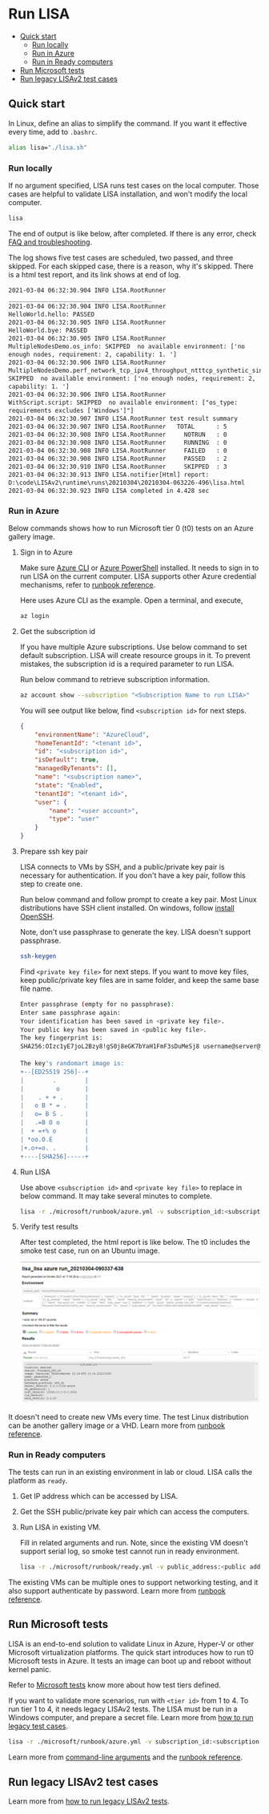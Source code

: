 # Run LISA

- [Quick start](#quick-start)
  - [Run locally](#run-locally)
  - [Run in Azure](#run-in-azure)
  - [Run in Ready computers](#run-in-ready-computers)
- [Run Microsoft tests](#run-microsoft-tests)
- [Run legacy LISAv2 test cases](#run-legacy-lisav2-test-cases)

## Quick start

In Linux, define an alias to simplify the command. If you want it effective every time, add to `.bashrc`.

```bash
alias lisa="./lisa.sh"
```

### Run locally

If no argument specified, LISA runs test cases on the local computer. Those cases are helpful to validate LISA installation, and won't modify the local computer.

```bash
lisa
```

The end of output is like below, after completed. If there is any error, check [FAQ and troubleshooting](troubleshooting.md).

The log shows five test cases are scheduled, two passed, and three skipped. For each skipped case, there is a reason, why it's skipped. There is a html test report, and its link shows at end of log.

```text
2021-03-04 06:32:30.904 INFO LISA.RootRunner ________________________________________
2021-03-04 06:32:30.904 INFO LISA.RootRunner                                   HelloWorld.hello: PASSED
2021-03-04 06:32:30.905 INFO LISA.RootRunner                                     HelloWorld.bye: PASSED
2021-03-04 06:32:30.905 INFO LISA.RootRunner                          MultipleNodesDemo.os_info: SKIPPED  no available environment: ['no enough nodes, requirement: 2, capability: 1. ']
2021-03-04 06:32:30.906 INFO LISA.RootRunner MultipleNodesDemo.perf_network_tcp_ipv4_throughput_ntttcp_synthetic_singleconnection: SKIPPED  no available environment: ['no enough nodes, requirement: 2, capability: 1. ']
2021-03-04 06:32:30.906 INFO LISA.RootRunner                                  WithScript.script: SKIPPED  no available environment: ["os_type: requirements excludes ['Windows']"]
2021-03-04 06:32:30.907 INFO LISA.RootRunner test result summary
2021-03-04 06:32:30.907 INFO LISA.RootRunner   TOTAL      : 5
2021-03-04 06:32:30.908 INFO LISA.RootRunner     NOTRUN   : 0
2021-03-04 06:32:30.908 INFO LISA.RootRunner     RUNNING  : 0
2021-03-04 06:32:30.908 INFO LISA.RootRunner     FAILED   : 0
2021-03-04 06:32:30.908 INFO LISA.RootRunner     PASSED   : 2
2021-03-04 06:32:30.910 INFO LISA.RootRunner     SKIPPED  : 3
2021-03-04 06:32:30.913 INFO LISA.notifier[Html] report: D:\code\LISAv2\runtime\runs\20210304\20210304-063226-496\lisa.html
2021-03-04 06:32:30.923 INFO LISA completed in 4.428 sec
```

### Run in Azure

Below commands shows how to run Microsoft tier 0 (t0) tests on an Azure gallery image.

1. Sign in to Azure

    Make sure [Azure CLI](https://docs.microsoft.com/en-us/cli/azure/install-azure-cli) or [Azure PowerShell](https://docs.microsoft.com/en-us/powershell/azure/install-az-ps) installed. It needs to sign in to run LISA on the current computer. LISA supports other Azure credential mechanisms, refer to [runbook reference](runbook.md).

    Here uses Azure CLI as the example. Open a terminal, and execute,

    ```bash
    az login
    ```

2. Get the subscription id

    If you have multiple Azure subscriptions. Use below command to set default subscription. LISA will create resource groups in it. To prevent mistakes, the subscription id is a required parameter to run LISA.

    Run below command to retrieve subscription information.

    ```bash
    az account show --subscription "<Subscription Name to run LISA>"
    ```

    You will see output like below, find `<subscription id>` for next steps.

    ```json
    {
        "environmentName": "AzureCloud",
        "homeTenantId": "<tenant id>",
        "id": "<subscription id>",
        "isDefault": true,
        "managedByTenants": [],
        "name": "<subscription name>",
        "state": "Enabled",
        "tenantId": "<tenant id>",
        "user": {
            "name": "<user account>",
            "type": "user"
        }
    }
    ```

3. Prepare ssh key pair

    LISA connects to VMs by SSH, and a public/private key pair is necessary for authentication. If you don't have a key pair, follow this step to create one.

    Run below command and follow prompt to create a key pair. Most Linux distributions have SSH client installed. On windows, follow [install OpenSSH](https://docs.microsoft.com/en-us/windows-server/administration/openssh/openssh_install_firstuse).

    Note, don't use passphrase to generate the key. LISA doesn't support passphrase.

    ```bash
    ssh-keygen
    ```

    Find `<private key file>` for next steps. If you want to move key files, keep public/private key files are in same folder, and keep the same base file name.

    ```bash
    Enter passphrase (empty for no passphrase):
    Enter same passphrase again:
    Your identification has been saved in <private key file>.
    Your public key has been saved in <public key file>.
    The key fingerprint is:
    SHA256:OIzc1yE7joL2Bzy8!gS0j8eGK7bYaH1FmF3sDuMeSj8 username@server@LOCAL-HOSTNAME

    The key's randomart image is:
    +--[ED25519 256]--+
    |        .        |
    |         o       |
    |    . + + .      |
    |   o B * = .     |
    |   o= B S .      |
    |   .=B O o       |
    |  + =+% o        |
    | *oo.O.E         |
    |+.o+=o. .        |
    +----[SHA256]-----+
    ```

4. Run LISA

    Use above `<subscription id>` and `<private key file>` to replace in below command. It may take several minutes to complete.

    ```bash
    lisa -r ./microsoft/runbook/azure.yml -v subscription_id:<subscription id> -v "admin_private_key_file:<private key file>"
    ```

5. Verify test results

    After test completed, the html report is like below. The t0 includes the smoke test case, run on an Ubuntu image.

    ![image](img/smoke_test_result.png)

It doesn't need to create new VMs every time. The test Linux distribution can be another gallery image or a VHD. Learn more from [runbook reference](runbook.md).

### Run in Ready computers

The tests can run in an existing environment in lab or cloud. LISA calls the platform as `ready`.

1. Get IP address which can be accessed by LISA.

2. Get the SSH public/private key pair which can access the computers.

3. Run LISA in existing VM.

    Fill in related arguments and run. Note, since the existing VM doesn't support serial log, so smoke test cannot run in ready environment.

    ```bash
    lisa -r ./microsoft/runbook/ready.yml -v public_address:<public address> -v "user_name:<user name>" -v "admin_private_key_file:<private key file>"
    ```

The existing VMs can be multiple ones to support networking testing, and it also support authenticate by password. Learn more from [runbook reference](runbook.md).

## Run Microsoft tests

LISA is an end-to-end solution to validate Linux in Azure, Hyper-V or other Microsoft virtualization platforms. The quick start introduces how to run t0 Microsoft tests in Azure. It tests an image can boot up and reboot without kernel panic.

Refer to [Microsoft tests](microsoft_tests.md) know more about how test tiers defined.

If you want to validate more scenarios, run with `<tier id>` from 1 to 4. To run tier 1 to 4, it needs legacy LISAv2 tests. The LISA must be run in a Windows computer, and prepare a secret file. Learn more from [how to run legacy test cases](run_legacy.md).

```bash
lisa -r ./microsoft/runbook/azure.yml -v subscription_id:<subscription id> -v "admin_private_key_file:<private key file>" -v tier:<tier id>
```

Learn more from [command-line arguments](command_line.md) and the [runbook reference](runbook.md).

## Run legacy LISAv2 test cases

Learn more from [how to run legacy LISAv2 tests](run_legacy.md).
